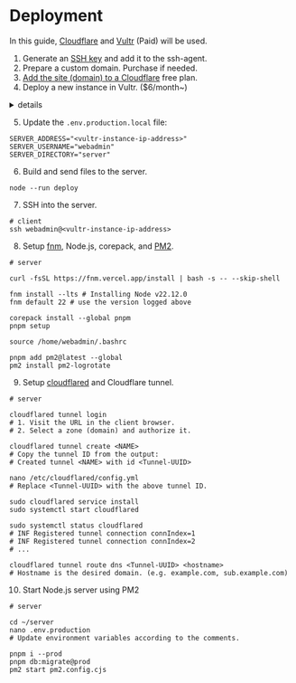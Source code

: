 # Deployment

In this guide, [Cloudflare] and [Vultr] (Paid) will be used.

[Cloudflare]: https://www.cloudflare.com/
[Vultr]: https://www.vultr.com/

1. Generate an [SSH key] and add it to the ssh-agent.
2. Prepare a custom domain. Purchase if needed.
3. [Add the site (domain) to a Cloudflare](https://developers.cloudflare.com/fundamentals/setup/manage-domains/add-site/) free plan.
4. Deploy a new instance in Vultr. ($6/month~)

[SSH key]: https://docs.github.com/en/authentication/connecting-to-github-with-ssh/generating-a-new-ssh-key-and-adding-it-to-the-ssh-agent

<details>
   <summary>details</summary>

## Deploy a new instance in Vultr

- Create a new [firewall group](https://my.vultr.com/firewall/) with a 'SSH Only' description.
- Add the default rule to create the following inbound rules:

| Action | Protocol | Port (or range) | Source (IPv4) |
| ------ | -------- | --------------- | ------------- |
| accept | SSH      | 22              | 0.0.0.0/0     |

- Deploy a new [instance](https://my.vultr.com/deploy/) with the following options:

| Item                | Value                      |
| ------------------- | -------------------------- |
| Choose Type         | Cloud Compute - Shared CPU |
| Choose Image        | Rocky Linux 9 x64          |
| Choose Plan         | Lowest Tier ($6/month)     |
| Additional Features | ✅ Cloud-Init User-Data    |
| Firewall Group      | SSH Only                   |

- Add the following content into the Cloud-Init user data text field.
- Add your SSH public key(s) to the `ssh_authorized_keys` array.

```yaml
#cloud-config

disable_root: true
ssh_pwauth: false

users:
  - default
  - name: webadmin
    shell: /bin/bash
    lock_passwd: true
    sudo:
      - 'ALL=(ALL) NOPASSWD:/bin/cloudflared service install'
      - 'ALL=(ALL) NOPASSWD:/bin/systemctl * cloudflared'
      - 'ALL=(ALL) NOPASSWD:/bin/systemctl * nginx'
      - 'ALL=(ALL) NOPASSWD:/usr/sbin/nginx'
    ssh_authorized_keys:
      - ssh-rsa AAAAB3... # add actual key(s)

yum_repos:
  cloudflared-stable:
    # Reference https://pkg.cloudflare.com/index.html
    name: cloudflared-stable
    baseurl: https://pkg.cloudflare.com/cloudflared/rpm
    enabled: true
    type: rpm
    gpgcheck: true
    gpgkey: https://pkg.cloudflare.com/cloudflare-ascii-pubkey.gpg

  nginx-stable:
    # Reference http://nginx.org/en/linux_packages.html#RHEL
    name: nginx stable repo
    baseurl: http://nginx.org/packages/centos/$releasever/$basearch/
    enabled: true
    gpgcheck: true
    gpgkey: https://nginx.org/keys/nginx_signing.key
    module_hotfixes: true

write_files:
  - path: /etc/cloudflared/config.yml
    content: |
      url: http://localhost:8000
      tunnel: <Tunnel-UUID>
      credentials-file: /home/webadmin/.cloudflared/<Tunnel-UUID>.json

  - path: /etc/nginx/conf.d/default.conf
    content: |
      server {
        listen 8000;
        real_ip_header CF-Connecting-IP;

        location / {
          root /home/webadmin/static;
          try_files $uri @sveltekit;
          expires 30d;
        }

        location @sveltekit {
          proxy_pass http://localhost:3000;
          proxy_set_header X-Real-IP $remote_addr;
        }
      }

  - path: /home/webadmin/.bash_profile
    content: |
      if [ -f ~/.bashrc ]; then
        source ~/.bashrc
      fi

  - path: /home/webadmin/.bashrc
    append: true
    content: |

      # fnm
      export FNM_COREPACK_ENABLED="true"
      FNM_PATH="/home/webadmin/.local/share/fnm"
      if [ -d "$FNM_PATH" ]; then
        export PATH="$FNM_PATH:$PATH"
        eval "$(fnm env --use-on-cd)"
      fi

runcmd:
  - mkdir -p /home/webadmin/static
  - chown -R webadmin:webadmin /home/webadmin
  - chmod 750 /home/webadmin

  - setfacl -m u:webadmin:rw- /etc/cloudflared/config.yml

  - setfacl -m u:webadmin:rwx /etc/nginx/conf.d
  - setfacl -R -m u:webadmin:rw- /etc/nginx/conf.d/*
  - setfacl -d -m u:webadmin:rw- /etc/nginx/conf.d

  - setfacl -m u:webadmin:r-x /var/log/nginx
  - setfacl -R -m u:webadmin:r-- /var/log/nginx/*
  - setfacl -d -m u:webadmin:r-- /var/log/nginx

  - setfacl -m u:nginx:r-x /home/webadmin/static
  - setfacl -R -m u:nginx:r-- /home/webadmin/static/*
  - setfacl -d -m u:nginx:r-- /home/webadmin/static

  - setsebool -P httpd_can_network_connect 1
  - semanage port -a -t http_port_t -p tcp 8000
  - yum install -y cloudflared nginx yum-utils
  - systemctl enable nginx
  - systemctl start nginx
```

</details>

5. Update the `.env.production.local` file:

```shell
SERVER_ADDRESS="<vultr-instance-ip-address>"
SERVER_USERNAME="webadmin"
SERVER_DIRECTORY="server"
```

6. Build and send files to the server.

```shell
node --run deploy
```

7. SSH into the server.

```shell
# client
ssh webadmin@<vultr-instance-ip-address>
```

8. Setup [fnm], Node.js, corepack, and [PM2].

[fnm]: https://github.com/Schniz/fnm#readme
[PM2]: https://pm2.keymetrics.io/

```shell
# server

curl -fsSL https://fnm.vercel.app/install | bash -s -- --skip-shell

fnm install --lts # Installing Node v22.12.0
fnm default 22 # use the version logged above

corepack install --global pnpm
pnpm setup

source /home/webadmin/.bashrc

pnpm add pm2@latest --global
pm2 install pm2-logrotate
```

9. Setup [cloudflared] and Cloudflare tunnel.

[cloudflared]: https://github.com/cloudflare/cloudflared#readme

```shell
# server

cloudflared tunnel login
# 1. Visit the URL in the client browser.
# 2. Select a zone (domain) and authorize it.

cloudflared tunnel create <NAME>
# Copy the tunnel ID from the output:
# Created tunnel <NAME> with id <Tunnel-UUID>

nano /etc/cloudflared/config.yml
# Replace <Tunnel-UUID> with the above tunnel ID.

sudo cloudflared service install
sudo systemctl start cloudflared

sudo systemctl status cloudflared
# INF Registered tunnel connection connIndex=1
# INF Registered tunnel connection connIndex=2
# ...

cloudflared tunnel route dns <Tunnel-UUID> <hostname>
# Hostname is the desired domain. (e.g. example.com, sub.example.com)
```

10. Start Node.js server using PM2

```shell
# server

cd ~/server
nano .env.production
# Update environment variables according to the comments.

pnpm i --prod
pnpm db:migrate@prod
pm2 start pm2.config.cjs
```
